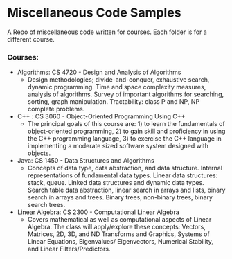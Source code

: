 # Miscellaneous Code Samples
A Repo of miscellaneous code written for courses. Each folder is for a different course.

### Courses:
- Algorithms: CS 4720 - Design and Analysis of Algorithms
    - Design methodologies; divide-and-conquer, exhaustive search, dynamic programming. Time and space complexity measures, analysis of algorithms. Survey of important algorithms for searching, sorting, graph manipulation. Tractability: class P and NP, NP complete problems. 
- C++ : CS 3060 - Object-Oriented Programming Using C++
    - The principal goals of this course are: 1) to learn the fundamentals of object-oriented programming, 2) to gain skill and proficiency in using the C++ programming language, 3) to exercise the C++ language in implementing a moderate sized software system designed with objects.
- Java: CS 1450 - Data Structures and Algorithms
    - Concepts of data type, data abstraction, and data structure. Internal representations of fundamental data types. Linear data structures: stack, queue. Linked data structures and dynamic data types. Search table data abstraction, linear search in arrays and lists, binary search in arrays and trees. Binary trees, non-binary trees, binary search trees.
- Linear Algebra: CS 2300 - Computational Linear Algebra
    - Covers mathematical as well as computational aspects of Linear Algebra. The class will apply/explore these concepts: Vectors, Matrices, 2D, 3D, and ND Transforms and Graphics, Systems of Linear Equations, Eigenvalues/ Eigenvectors, Numerical Stability, and Linear Filters/Predictors.
 


